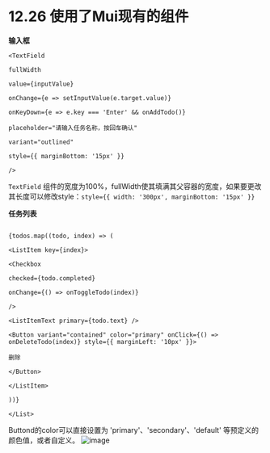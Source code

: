 
# 12.26 使用了Mui现有的组件
**输入框**
```
<TextField

fullWidth

value={inputValue}

onChange={e => setInputValue(e.target.value)}

onKeyDown={e => e.key === 'Enter' && onAddTodo()}

placeholder="请输入任务名称，按回车确认"

variant="outlined"

style={{ marginBottom: '15px' }}

/>
```
`TextField` 组件的宽度为100%，fullWidth使其填满其父容器的宽度，如果要更改其长度可以修改style：```style={{ width: '300px', marginBottom: '15px' }}```

**任务列表**
```<List>

{todos.map((todo, index) => (

<ListItem key={index}>

<Checkbox

checked={todo.completed}

onChange={() => onToggleTodo(index)}

/>

<ListItemText primary={todo.text} />

<Button variant="contained" color="primary" onClick={() => onDeleteTodo(index)} style={{ marginLeft: '10px' }}>

删除

</Button>

</ListItem>

))}

</List>
```
Buttond的color可以直接设置为 'primary'、'secondary'、'default' 等预定义的颜色值，或者自定义。
![image](https://github.com/user-attachments/assets/e00f6090-5e05-4875-a40e-6553c7d7061c)


